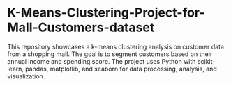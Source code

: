 # K-Means-Clustering-Project-for-Mall-Customers-dataset
This repository showcases a k-means clustering analysis on customer data from a shopping mall. The goal is to segment customers based on their annual income and spending score. The project uses Python with scikit-learn, pandas, matplotlib, and seaborn for data processing, analysis, and visualization.
